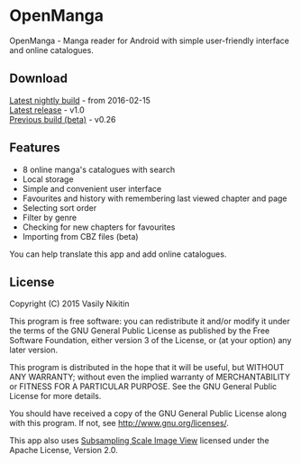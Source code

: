 # OpenManga

OpenManga - Manga reader for Android with simple user-friendly interface and online catalogues.

## Download
[Latest nightly build](https://github.com/nv95/OpenManga/blob/master/builds/openmanga-20160215-nightly.apk?raw=true) - from 2016-02-15  
[Latest release](https://github.com/nv95/OpenManga/blob/master/builds/openmanga-1.0-release.apk?raw=true) - v1.0  
[Previous build (beta)](https://github.com/nv95/OpenManga/blob/master/builds/openmanga-0.26-beta.apk?raw=true) - v0.26

## Features
 - 8 online manga's catalogues with search
 - Local storage
 - Simple and convenient user interface
 - Favourites and history with remembering last viewed chapter and page
 - Selecting sort order
 - Filter by genre
 - Checking for new chapters for favourites
 - Importing from CBZ files (beta)

You can help translate this app and add online catalogues.

## License

Copyright (C) 2015 Vasily Nikitin

This program is free software: you can redistribute it and/or modify it under the terms of the GNU General Public License as published by the Free Software Foundation, either version 3 of the License, or (at your option) any later version.

This program is distributed in the hope that it will be useful, but WITHOUT ANY WARRANTY; without even the implied warranty of MERCHANTABILITY or FITNESS FOR A PARTICULAR PURPOSE. See the GNU General Public License for more details.

You should have received a copy of the GNU General Public License along with this program. If not, see http://www.gnu.org/licenses/.



This app also uses [Subsampling Scale Image View](https://github.com/davemorrissey/subsampling-scale-image-view) licensed under the Apache License, Version 2.0.
